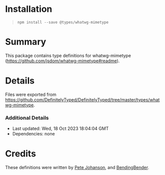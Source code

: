 # Installation
> `npm install --save @types/whatwg-mimetype`

# Summary
This package contains type definitions for whatwg-mimetype (https://github.com/jsdom/whatwg-mimetype#readme).

# Details
Files were exported from https://github.com/DefinitelyTyped/DefinitelyTyped/tree/master/types/whatwg-mimetype.

### Additional Details
 * Last updated: Wed, 18 Oct 2023 18:04:04 GMT
 * Dependencies: none

# Credits
These definitions were written by [Pete Johanson](https://github.com/petejohanson), and [BendingBender](https://github.com/BendingBender).
